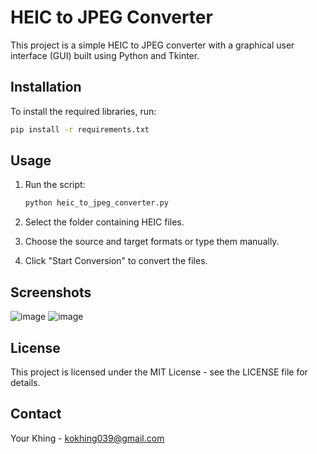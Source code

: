 # HEIC to JPEG Converter

This project is a simple HEIC to JPEG converter with a graphical user interface (GUI) built using Python and Tkinter.

## Installation

To install the required libraries, run:

```bash
pip install -r requirements.txt
```

## Usage

1. Run the script:
   
   ```bash
   python heic_to_jpeg_converter.py
   ```

2. Select the folder containing HEIC files.

3. Choose the source and target formats or type them manually.

4. Click "Start Conversion" to convert the files. 

## Screenshots

![image](https://github.com/user-attachments/assets/0ae65053-7f23-4a6d-b92b-f0f0805a1c96)
![image](https://github.com/user-attachments/assets/3af84ac8-ed9f-4238-bb07-ec9f699c0bf6)


## License

This project is licensed under the MIT License - see the LICENSE file for details.

## Contact

Your Khing - kokhing039@gmail.com
